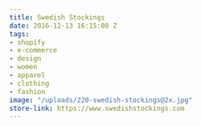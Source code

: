 ```yaml
---
title: Swedish Stockings
date: 2016-12-13 16:15:00 Z
tags:
- shopify
- e-commerce
- design
- women
- apparel
- clothing
- fashion
image: "/uploads/220-swedish-stockings@2x.jpg"
store-link: https://www.swedishstockings.com
---
```


